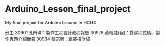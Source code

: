 # Arduino_Lesson_final_project
My final project for Arduino lessons in HCHS

分工
30601 孔甫瑄：製作工程設計流程報告
30928 黃晴威(我)：撰寫程式碼、製作專題介紹簡報
30934 蔡宗翰：組裝招財貓
